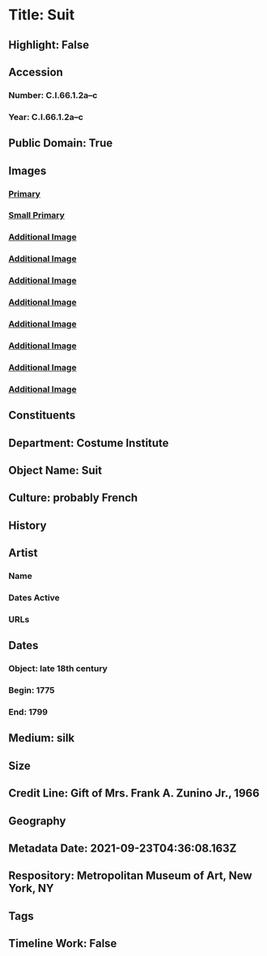 # Title: Suit
## Highlight: False
## Accession
### Number: C.I.66.1.2a–c
### Year: C.I.66.1.2a–c
## Public Domain: True
## Images
### [Primary](https://images.metmuseum.org/CRDImages/ci/original/C.I.66.1.2a–c_F.jpg)
### [Small Primary](https://images.metmuseum.org/CRDImages/ci/web-large/C.I.66.1.2a–c_F.jpg)
### [Additional Image](https://images.metmuseum.org/CRDImages/ci/original/C.I.66.1.2a–c_B.jpg)
### [Additional Image](https://images.metmuseum.org/CRDImages/ci/original/C.I.66.1.2a–c_d.jpg)
### [Additional Image](https://images.metmuseum.org/CRDImages/ci/original/C.I.66.1.2c_S1.jpg)
### [Additional Image](https://images.metmuseum.org/CRDImages/ci/original/C.I.66.1.2c_S2.jpg)
### [Additional Image](https://images.metmuseum.org/CRDImages/ci/original/C.I.66.1.2c_d1.jpg)
### [Additional Image](https://images.metmuseum.org/CRDImages/ci/original/C.I.66.1.2c_d2.jpg)
### [Additional Image](https://images.metmuseum.org/CRDImages/ci/original/CI66.1.2.JPG)
### [Additional Image](https://images.metmuseum.org/CRDImages/ci/original/CI66.1.2_d.JPG)
## Constituents
## Department: Costume Institute
## Object Name: Suit
## Culture: probably French
## History
## Artist
### Name
### Dates Active
### URLs
## Dates
### Object: late 18th century
### Begin: 1775
### End: 1799
## Medium: silk
## Size
## Credit Line: Gift of Mrs. Frank A. Zunino Jr., 1966
## Geography
## Metadata Date: 2021-09-23T04:36:08.163Z
## Respository: Metropolitan Museum of Art, New York, NY
## Tags
## Timeline Work: False